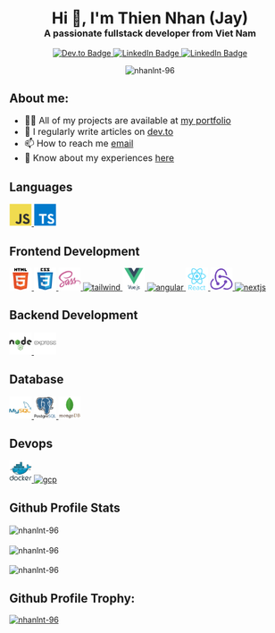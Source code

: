 <h1 align="center" style="margin-bottom: 0">Hi 👋, I'm Thien Nhan (Jay)</h1>
<h3 align="center" style="margin-top: 0">
  A passionate fullstack developer from Viet Nam
</h3>
<div id="badges" align="center">
  <a href="https://dev.to/nhanlnt" target="blank">
    <img
      src="https://img.shields.io/badge/dev.to-blue?style=for-the-badge&logo=dev.to&logoColor=white"
      alt="Dev.to Badge"
    />
  </a>
  <a href="https://linkedin.com/in/nhanlnt" target="blank">
    <img
      src="https://img.shields.io/badge/LinkedIn-blue?style=for-the-badge&logo=linkedin&logoColor=white"
      alt="LinkedIn Badge"
    />
  </a>
  <a href="https://fb.com/thiennhan.lenguyen" target="blank">
    <img
      src="https://img.shields.io/badge/Facebook-blue?style=for-the-badge&logo=facebook&logoColor=white"
      alt="LinkedIn Badge"
    />
  </a>
</div>

<p align="center">
  <img
    src="https://komarev.com/ghpvc/?username=nhanlnt-96&label=Profile%20views&color=0e75b6&style=flat"
    alt="nhanlnt-96"
  />
</p>

<h2 align="left">About me:</h2>
<ul style="font-size: 16px">
  <li>
    👨‍💻 All of my projects are available at
    <a href="https://jay-le-porfolio.web.app/" target="_blank">my portfolio</a>
  </li>
  <li>
    📝 I regularly write articles on
    <a href="https://dev.to/nhanlnt" target="_blank">dev.to</a>
  </li>
  <li>
    📫 How to reach me
    <a href="mailto:nhanlnt@hotmail.com" target="_blank">email</a>
  </li>
  <li>
    📄 Know about my experiences
    <a
      href="https://drive.google.com/file/d/15V1Ndr3-6z9LUfKnz0DXtDpGvTW4jB5A/view?usp=sharing"
      target="_blank"
      >here
    </a>
  </li>
</ul>

<h2 align="left">Languages</h2>
<div align="left">
  <a
    href="https://developer.mozilla.org/en-US/docs/Web/JavaScript"
    target="_blank"
    rel="noreferrer"
  >
    <img
      src="https://raw.githubusercontent.com/devicons/devicon/master/icons/javascript/javascript-original.svg"
      alt="javascript"
      width="40"
      height="40"
    />
  </a>
  <a href="https://www.typescriptlang.org/" target="_blank" rel="noreferrer">
    <img
      src="https://raw.githubusercontent.com/devicons/devicon/master/icons/typescript/typescript-original.svg"
      alt="typescript"
      width="40"
      height="40"
    />
  </a>
</div>

<h2 align="left">Frontend Development</h2>
<div align="left">
  <a href="https://www.w3.org/html/" target="_blank" rel="noreferrer">
    <img
      src="https://raw.githubusercontent.com/devicons/devicon/master/icons/html5/html5-original-wordmark.svg"
      alt="html5"
      width="40"
      height="40"
    />
  </a>
  <a href="https://www.w3schools.com/css/" target="_blank" rel="noreferrer">
    <img
      src="https://raw.githubusercontent.com/devicons/devicon/master/icons/css3/css3-original-wordmark.svg"
      alt="css3"
      width="40"
      height="40"
    />
  </a>
  <a href="https://sass-lang.com" target="_blank" rel="noreferrer">
    <img
      src="https://raw.githubusercontent.com/devicons/devicon/master/icons/sass/sass-original.svg"
      alt="sass"
      width="40"
      height="40"
    />
  </a>
  <a href="https://tailwindcss.com/" target="_blank" rel="noreferrer">
    <img
      src="https://www.vectorlogo.zone/logos/tailwindcss/tailwindcss-icon.svg"
      alt="tailwind"
      width="40"
      height="40"
    />
  </a>
  <a href="https://vuejs.org/" target="_blank" rel="noreferrer">
    <img
      src="https://raw.githubusercontent.com/devicons/devicon/master/icons/vuejs/vuejs-original-wordmark.svg"
      alt="vuejs"
      width="40"
      height="40"
    />
  </a>
  <a href="https://angular.io" target="_blank" rel="noreferrer">
    <img
      src="https://angular.io/assets/images/logos/angular/angular.svg"
      alt="angular"
      width="40"
      height="40"
    />
  </a>
  <a href="https://reactjs.org/" target="_blank" rel="noreferrer">
    <img
      src="https://raw.githubusercontent.com/devicons/devicon/master/icons/react/react-original-wordmark.svg"
      alt="react"
      width="40"
      height="40"
    />
  </a>
  <a href="https://redux.js.org" target="_blank" rel="noreferrer">
    <img
      src="https://raw.githubusercontent.com/devicons/devicon/master/icons/redux/redux-original.svg"
      alt="redux"
      width="40"
      height="40"
    />
  </a>
  <a href="https://nextjs.org/" target="_blank" rel="noreferrer">
    <img
      src="https://cdn.worldvectorlogo.com/logos/nextjs-2.svg"
      alt="nextjs"
      width="40"
      height="40"
    />
  </a>  
</div>

<h2 align="left">Backend Development</h2>
<div align="left">
  <a href="https://nodejs.org" target="_blank" rel="noreferrer">
    <img
      src="https://raw.githubusercontent.com/devicons/devicon/master/icons/nodejs/nodejs-original-wordmark.svg"
      alt="nodejs"
      width="40"
      height="40"
    />
  </a>
  <a href="https://expressjs.com" target="_blank" rel="noreferrer">
    <img
      src="https://raw.githubusercontent.com/devicons/devicon/master/icons/express/express-original-wordmark.svg"
      alt="express"
      width="40"
      height="40"
    />
  </a>
</div>

<h2 align="left">Database</h2>
<div align="left">
  <a href="https://www.mysql.com/" target="_blank" rel="noreferrer">
    <img
      src="https://raw.githubusercontent.com/devicons/devicon/master/icons/mysql/mysql-original-wordmark.svg"
      alt="mysql"
      width="40"
      height="40"
    />
  </a>
  <a href="https://www.postgresql.org" target="_blank" rel="noreferrer">
    <img
      src="https://raw.githubusercontent.com/devicons/devicon/master/icons/postgresql/postgresql-original-wordmark.svg"
      alt="postgresql"
      width="40"
      height="40"
    />
  </a>
  <a href="https://www.mongodb.com/" target="_blank" rel="noreferrer">
    <img
      src="https://raw.githubusercontent.com/devicons/devicon/master/icons/mongodb/mongodb-original-wordmark.svg"
      alt="mongodb"
      width="40"
      height="40"
    />
  </a>
</div>

<h2 align="left">Devops</h2>
<div align="left">
  <a href="https://www.docker.com/" target="_blank" rel="noreferrer">
    <img
      src="https://raw.githubusercontent.com/devicons/devicon/master/icons/docker/docker-original-wordmark.svg"
      alt="docker"
      width="40"
      height="40"
    />
  </a>
  <a href="https://cloud.google.com" target="_blank" rel="noreferrer">
    <img
      src="https://www.vectorlogo.zone/logos/google_cloud/google_cloud-icon.svg"
      alt="gcp"
      width="40"
      height="40"
    />
  </a>
</div>

<h2>Github Profile Stats</h2>
<div>
  <img
    align="center"
    src="https://github-readme-stats.vercel.app/api/top-langs?username=nhanlnt-96&show_icons=true&locale=en&hide_progress=true"
    alt="nhanlnt-96"
  />
</div>
<br>
<div>
  <img
    align="center"
    src="https://github-readme-stats.vercel.app/api?username=nhanlnt-96&show_icons=true&locale=en"
    alt="nhanlnt-96"
  />
</div>
<br>
<div>
  <img
    align="center"
    src="https://github-readme-streak-stats.herokuapp.com/?user=nhanlnt-96&"
    alt="nhanlnt-96"
  />
</div>

<h2 align="left">Github Profile Trophy:</h2>
<p align="left">
  <a href="https://github.com/ryo-ma/github-profile-trophy">
    <img
      src="https://github-profile-trophy.vercel.app/?username=nhanlnt-96&margin-w=16&margin-h=16"
      alt="nhanlnt-96"
    />
  </a>
</p>
